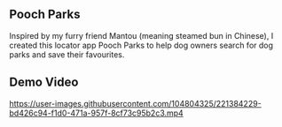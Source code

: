 ## Pooch Parks

Inspired by my furry friend Mantou (meaning steamed bun in Chinese), I created this locator app Pooch Parks to help dog owners search for dog parks and save their favourites.

## Demo Video

https://user-images.githubusercontent.com/104804325/221384229-bd426c94-f1d0-471a-957f-8cf73c95b2c3.mp4
